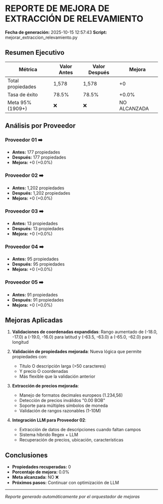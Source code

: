 
# REPORTE DE MEJORA DE EXTRACCIÓN DE RELEVAMIENTO

**Fecha de generación:** 2025-10-15 12:57:43
**Script:** mejorar_extraccion_relevamiento.py

## Resumen Ejecutivo

| Métrica | Valor Antes | Valor Después | Mejora |
|---------|-------------|---------------|--------|
| Total propiedades | 1,578 | 1,578 | +0 |
| Tasa de éxito | 78.5% | 78.5% | +0.0% |
| Meta 95% (1909+) | ❌ | ❌ | NO ALCANZADA |

## Análisis por Proveedor

### Proveedor 01 ➡️
- **Antes:** 177 propiedades
- **Después:** 177 propiedades
- **Mejora:** +0 (+0.0%)

### Proveedor 02 ➡️
- **Antes:** 1,202 propiedades
- **Después:** 1,202 propiedades
- **Mejora:** +0 (+0.0%)

### Proveedor 03 ➡️
- **Antes:** 13 propiedades
- **Después:** 13 propiedades
- **Mejora:** +0 (+0.0%)

### Proveedor 04 ➡️
- **Antes:** 95 propiedades
- **Después:** 95 propiedades
- **Mejora:** +0 (+0.0%)

### Proveedor 05 ➡️
- **Antes:** 91 propiedades
- **Después:** 91 propiedades
- **Mejora:** +0 (+0.0%)


## Mejoras Aplicadas

1. **Validaciones de coordenadas expandidas**: Rango aumentado de (-18.0, -17.0) a (-19.0, -16.0) para latitud y (-63.5, -63.0) a (-65.0, -62.0) para longitud

2. **Validación de propiedades mejorada**: Nueva lógica que permite propiedades con:
   - Título O descripción larga (>50 caracteres)
   - Y precio O coordenadas
   - Más flexible que la validación anterior

3. **Extracción de precios mejorada**:
   - Manejo de formatos decimales europeos (1.234,56)
   - Detección de precios inválidos "0.00 BOB"
   - Soporte para múltiples símbolos de moneda
   - Validación de rangos razonables (1-10M)

4. **Integración LLM para Proveedor 02**:
   - Extracción de datos de descripciones cuando faltan campos
   - Sistema híbrido Regex + LLM
   - Recuperación de precios, ubicación, características

## Conclusiones

- **Propiedades recuperadas:** 0
- **Porcentaje de mejora:** 0.0%
- **Meta alcanzada:** NO ❌
- **Próximos pasos:** Continuar con optimización de LLM

---
*Reporte generado automáticamente por el orquestador de mejoras*
